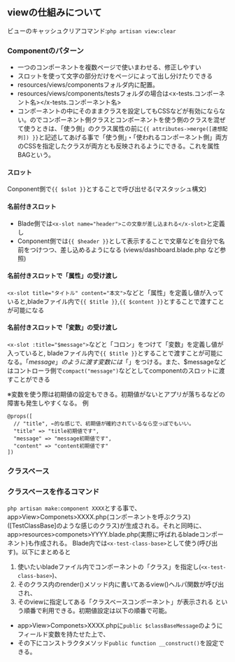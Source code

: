 ## viewの仕組みについて
ビューのキャッシュクリアコマンド:`php artisan view:clear`
### Componentのパターン
- 一つのコンポーネントを複数ページで使いまわせる、修正しやすい
- スロットを使って文字の部分だけをページによって出し分けたりできる
- resources/views/componentsフォルダ内に配置。
- resources/views/components/testsフォルダの場合は<x-tests.コンポーネント名></x-tests.コンポーネント名>
- コンポーネントの中にそのままクラスを設定してもCSSなどが有効にならない。のでコンポーネント側クラスとコンポーネントを使う側のクラスを混ぜて使うときは、「使う側」のクラス属性の前に`{{ attributes->merge([連想配列]) }}`と記述してあげる事で「使う側」・「使われるコンポーネント側」両方のCSSを指定したクラスが両方とも反映されるようにできる。これを属性BAGという。

#### スロット
Conponent側で`{{ $slot }}`とすることで呼び出せる(マスタッシュ構文)
#### 名前付きスロット
- Blade側では`<x-slot name="header">この文章が差し込まれる</x-slot>`と定義し
- Conponent側では`{{ $header }}`として表示することで文章などを自分で名前をつけつつ、差し込めるようになる
(views/dashboard.blade.php など参照)
#### 名前付きスロットで「属性」の受け渡し
`<x-slot title="タイトル" content="本文">`などと「属性」を定義し値が入っていると,bladeファイル内で`{{ $title }}`,`{{ $content }}`とすることで渡すことが可能になる
#### 名前付きスロットで「変数」の受け渡し
`<x-slot :title="$message">`などと「コロン」をつけて「変数」を定義し値が入っていると, bladeファイル内で`{{ $title }}`とすることで渡すことが可能になる。「$message」のように渡す変数には「$」をつける。また、$messageなどはコントローラ側で`compact("message")`などとしてcomponentのスロットに渡すことができる

※変数を使う際は初期値の設定もできる。初期値がないとアプリが落ちるなどの障害も発生しやすくなる。
例
```
@props([
  // "title", ←的な感じで、初期値が確約されているなら空っぽでもいい。
  "title" => "title初期値です",
  "message" => "message初期値です",
  "content" => "content初期値です"
])
```
### クラスベース
### クラスベースを作るコマンド
`php artisan make:component XXXX`とする事で、app>View>Componets>XXXX.php(コンポーネントを呼ぶクラス)([TestClassBase]のような感じのクラス)が生成される。それと同時に、app>resources>componets>YYYY.blade.php(実際に呼ばれるbladeコンポーネント)も作成される。
Blade内では`<x-test-class-base>`として使う(呼び出す)。以下にまとめると
1. 使いたいbladeファイル内でコンポーネントの「クラス」を指定し(`<x-test-class-base>`)、
2. そのクラス内のrender()メソッド内に書いてあるview()ヘルパ関数が呼び出され、
3. そのviewに指定してある「クラスベースコンポーネント」が表示される
という順番で利用できる。初期値設定は以下の順番で可能。
- app>View>Componets>XXXX.phpに`public $classBaseMessage`のようにフィールド変数を持たせた上で、
- その下にコンストラクタメソッド`public function __construct()`を設定できる。

